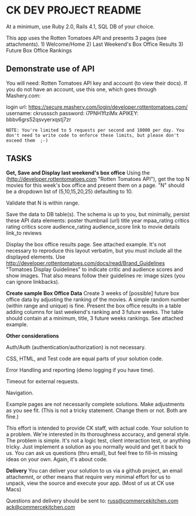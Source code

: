 CK DEV PROJECT README
=====================

At a minimum, use Ruby 2.0, Rails 4.1,  SQL DB of your choice.

This app uses the Rotten Tomatoes API and presents 3 pages (see attachments).
		1) Welcome/Home
		2) Last Weekend's Box Office Results
		3) Future Box Office Rankings


Demonstrate use of API
-----------------------

You will need:
Rotten Tomatoes API key and account (to view their docs).  If you do not have an account, use this one, which goes through Mashery.com:

 login url: https://secure.mashery.com/login/developer.rottentomatoes.com/
	username: ckrusssch
	password: i7PNH1flziMx
		APIKEY: bbbv6grs52qsvyerxqstj7zr

	NOTE: You're limited to 5 requests per second and 10000 per day. You don't need to write code to enforce these limits, but please don't exceed them  ;-)


TASKS
-----

__Get, Save and Display last weekend's box office__
Using the (http://developer.rottentomatoes.com "Rotten Tomatoes API"), get the top N movies for this week's box office and present them on a page.  "N" should be a dropdown list of (5,10,15,20,25) defaulting to 10.

Validate that N is within range.

Save the data to DB table(s). The schema is up to you, but minimally, persist these API data elements:
poster thumbnail (url)
title
year
mpaa_rating
critics rating
critics score
audience_rating
audience_score
link to movie details
link_to reviews

Display the box office results page. See attached example. It's not necessary to reproduce this layout verbatim, but you must include all the displayed elements. Use http://developer.rottentomatoes.com/docs/read/Brand_Guidelines "Tomatoes Display Guidelines" to indicate critic and audience scores and show images. That also means follow their guidelines re: image sizes (you can ignore linkbacks).



__Create sample Box Office Data__
Create 3 weeks of [possible] future box office data by adjusting the ranking of the movies. A simple random number (within range and unique) is fine. Present the box office results in a table adding columns for last weekend's ranking and 3 future weeks.  The table should contain at a minimum, title, 3 future weeks rankings.  See attached example.



__Other considerations__

Auth/Auth (authentication/authorization) is not necessary.

CSS, HTML, and Test code are equal parts of your solution code.

Error Handling and reporting (demo logging if you have time).

Timeout for external requests.

Navigation.

Example pages are not necessarily complete solutions. Make adjustments as you see fit. (This is not a tricky statement. Change them or not. Both are fine.)

This effort is intended to provide CK staff, with actual code. Your solution to a problem. We're interested in its thoroughness accuracy, and general style. The problem is simple. It's not a logic test, client interaction test, or anything tricky. Just implement a solution as you normally would and get it back to us. You can ask us questions (thru email), but feel free to fill-in missing ideas on your own. Again, it's about code.

__Delivery__
You can deliver your solution to us via a github project, an email attachemnt, or other means that require very minimal effort for us to unpack, view the source and execute your app. (Most of us at CK use Macs)

Questions and delivery should be sent to:
russ@commercekitchen.com
ack@commercekitchen.com


